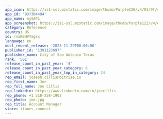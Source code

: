```yaml
---
app_icon: https://is1-ssl.mzstatic.com/image/thumb/Purple126/v4/81/9f/cb/819fcb28-0b2c-de87-1e1c-16117b3c10e9/AppIcon-1x_U007emarketing-0-8-0-85-220.png/1024x1024bb.png
app_id: '937304494'
app_name: mySAPL
app_screenshot: https://is1-ssl.mzstatic.com/image/thumb/Purple122/v4/e2/22/fa/e222faad-6459-596b-f568-f989b3e65190/ad5a30a8-8086-42e5-aee7-6da3431c9788_Simulator_Screen_Shot_-_iPhone_Xs_Max__U0028Apps_screenshots_U0029_-_2021-06-28_at_20.40.53.png/1242x2688bb.png
category: Reference
country: US
id: rvxKBHVY5gsx
language: en
most_recent_release: '2023-11-29T00:00:00'
publisher_id: '1391123697'
publisher_name: City of San Antonio Texas
rank: '501'
release_count_in_past_year: '4'
release_count_in_past_year_category: 6
release_count_in_past_year_top_in_category: 24
rep_email: joseph.cillis@bitrise.io
rep_first_name: Joe
rep_full_name: Joe Cillis
rep_linkedin: https://www.linkedin.com/in/joecillis
rep_phone: +1 518-258-1902
rep_photo: joe.jpg
rep_title: Account Manager
store: itunes_connect
---
```

